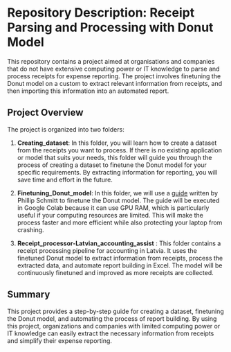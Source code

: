 # Repository Description: Receipt Parsing and Processing with Donut Model

This repository contains a project aimed at organisations and companies that do not have extensive computing power or IT knowledge to parse and process receipts for expense reporting. The project involves finetuning the Donut model on a custom to extract relevant information from receipts, and then importing this information into an automated report.

## Project Overview
The project is organized into two folders:

1. **Creating_dataset**: In this folder, you will learn how to create a dataset from the receipts you want to process. If there is no existing application or model that suits your needs, this folder will guide you through the process of creating a dataset to finetune the Donut model for your specific requirements. By extracting information for reporting, you will save time and effort in the future.

2. **Finetuning_Donut_model**: In this folder, we will use a [guide](https://www.philschmid.de/fine-tuning-donut) written by Phillip Schmitt to finetune the Donut model. The guide will be executed in Google Colab because it can use GPU RAM, which is particularly useful if your computing resources are limited. This will make the process faster and more efficient while also protecting your laptop from crashing.

3. **Receipt_processor-Latvian_accounting_assist** : This folder contains a receipt processing pipeline for accounting in Latvia. It uses the finetuned Donut model to extract information from receipts, process the extracted data, and automate report building in Excel. The model will be continuously finetuned and improved as more receipts are collected.



## Summary

This project provides a step-by-step guide for creating a dataset, finetuning the Donut model, and automating the process of report building. By using this project, organizations and companies with limited computing power or IT knowledge can easily extract the necessary information from receipts and simplify their expense reporting.